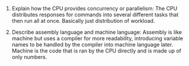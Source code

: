 <!-- Answers to the Short Answer Essay Questions go here -->

1. Explain how the CPU provides concurrency or parallelism:
    The CPU distributes responses for commands into several different tasks that then run all at once. Basically just distribution of workload.

2. Describe assembly language and machine language:
    Assembly is like machine but uses a compiler for more readability, introducing variable names to be handled by the compiler into machine language later.
    Machine is the code that is ran by the CPU directly and is made up of only numbers. 


